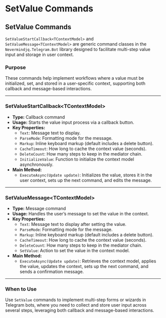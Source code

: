# SetValue Commands

## SetValue Commands

`SetValueStartCallback<TContextModel>` and `SetValueMessage<TContextModel>` are generic command classes in the `Nevermindjq.Telegram.Bot` library designed to facilitate multi-step value input and storage in user context.

### Purpose

These commands help implement workflows where a value must be initialized, set, and stored in a user-specific context, supporting both callback and message-based interactions.

***

### SetValueStartCallback\<TContextModel>

* **Type:** Callback command
* **Usage:** Starts the value input process via a callback button.
* **Key Properties:**
  * `Text`: Message text to display.
  * `ParseMode`: Formatting mode for the message.
  * `Markup`: Inline keyboard markup (default includes a delete button).
  * `CacheTimeout`: How long to cache the context value (seconds).
  * `DeleteCount`: How many steps to keep in the mediator chain.
  * `InitializeValue`: Function to initialize the context model asynchronously.
* **Main Method:**
  * `ExecuteAsync(Update update)`: Initializes the value, stores it in the user context, sets up the next command, and edits the message.

***

### SetValueMessage\<TContextModel>

* **Type:** Message command
* **Usage:** Handles the user’s message to set the value in the context.
* **Key Properties:**
  * `Text`: Message text to display after setting the value.
  * `ParseMode`: Formatting mode for the message.
  * `Markup`: Inline keyboard markup (default includes a delete button).
  * `CacheTimeout`: How long to cache the context value (seconds).
  * `DeleteCount`: How many steps to keep in the mediator chain.
  * `SetValue`: Action to set the value in the context model.
* **Main Method:**
  * `ExecuteAsync(Update update)`: Retrieves the context model, applies the value, updates the context, sets up the next command, and sends a confirmation message.

***

### When to Use

Use `SetValue` commands to implement multi-step forms or wizards in Telegram bots, where you need to collect and store user input across several steps, leveraging both callback and message-based interactions.

